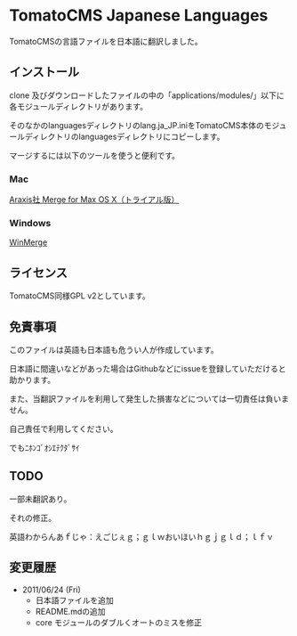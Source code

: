 # TomatoCMS Japanese Languages

TomatoCMSの言語ファイルを日本語に翻訳しました。

## インストール

clone 及びダウンロードしたファイルの中の「applications/modules/」以下に各モジュールディレクトリがあります。

そのなかのlanguagesディレクトリのlang.ja_JP.iniをTomatoCMS本体のモジュールディレクトリのlanguagesディレクトリにコピーします。

マージするには以下のツールを使うと便利です。

### Mac

[Araxis社 Merge for Max OS X（トライアル版）](http://www.araxis.com/merge_mac/ja/Download.html)

### Windows

[WinMerge](http://winmerge.org/)

## ライセンス

TomatoCMS同様GPL v2としています。

## 免責事項

このファイルは英語も日本語も危うい人が作成しています。

日本語に間違いなどがあった場合はGithubなどにissueを登録していただけると助かります。

また、当翻訳ファイルを利用して発生した損害などについては一切責任は負いません。

自己責任で利用してください。

でもﾆﾎﾝｺﾞｵｼｴﾃｸﾀﾞｻｲ

## TODO

一部未翻訳あり。

それの修正。

英語わからんあｆじゃ：えごじぇｇ；ｇｌｗおいほいｈｇｊｇｌｄ；ｌｆｖ

## 変更履歴

* 2011/06/24 (Fri)
  * 日本語ファイルを追加
  * README.mdの追加
  * core モジュールのダブルくオートのミスを修正


